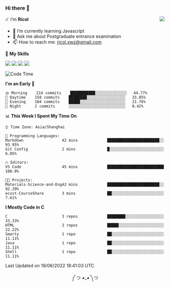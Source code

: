 ### Hi there 👋

<a href="#">
  <img align="right" src="https://github-readme-stats.vercel.app/api?username=Ricolxwz&count_private=true&show_icons=true&theme=prussian" />
</a>

☄️ I‘m **Ricol**

- 🌱 I’m currently learning Javascript
- 💬 Ask me about Postgraduate entrance examination
- 📫 How to reach me: ricol.xwz@gmail.com

🌟 **My Skills**

![](https://img.shields.io/badge/-Git-000000?style=flat-square&logo=git&logoColor=fff)
![](https://img.shields.io/badge/-C-3e74a2?style=flat-square&logo=C&logoColor=fff)
![](https://img.shields.io/badge/-Python-4fc08d?style=flat-square&logo=python&logoColor=fff)
![](https://img.shields.io/badge/-java-ffa500?style=flat-square&logo=java&logoColor=fff)

<!--START_SECTION:waka-->
![Code Time](http://img.shields.io/badge/Code%20Time-0%20secs-blue)

**I'm an Early 🐤** 

```text
🌞 Morning    214 commits    ███████████░░░░░░░░░░░░░░   44.77% 
🌆 Daytime    158 commits    ████████░░░░░░░░░░░░░░░░░   33.05% 
🌃 Evening    104 commits    █████░░░░░░░░░░░░░░░░░░░░   21.76% 
🌙 Night      2 commits      ░░░░░░░░░░░░░░░░░░░░░░░░░   0.42%

```


📊 **This Week I Spent My Time On** 

```text
⌚︎ Time Zone: Asia/Shanghai

💬 Programming Languages: 
Markdown                 42 mins             ███████████████████████░░   93.95% 
Git Config               2 mins              █░░░░░░░░░░░░░░░░░░░░░░░░   6.05%

🔥 Editors: 
VS Code                  45 mins             █████████████████████████   100.0%

🐱‍💻 Projects: 
Materials-Science-and-Eng42 mins             ███████████████████████░░   92.39% 
ecust-CourseShare        3 mins              ██░░░░░░░░░░░░░░░░░░░░░░░   7.61%

```

**I Mostly Code in C** 

```text
C                        3 repos             ████████░░░░░░░░░░░░░░░░░   33.33% 
HTML                     2 repos             █████░░░░░░░░░░░░░░░░░░░░   22.22% 
Smarty                   1 repo              ██░░░░░░░░░░░░░░░░░░░░░░░   11.11% 
Java                     1 repo              ██░░░░░░░░░░░░░░░░░░░░░░░   11.11% 
Shell                    1 repo              ██░░░░░░░░░░░░░░░░░░░░░░░   11.11%

```



 Last Updated on 19/06/2022 18:41:03 UTC
<!--END_SECTION:waka-->

<div align="center">
༼ つ ◕_◕ ༽つ
</div>
